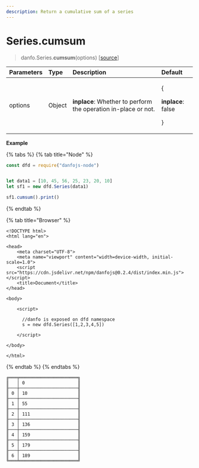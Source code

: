 ```yaml
---
description: Return a cumulative sum of a series
---
```


# Series.cumsum

> danfo.Series.**cumsum**\(options\) \[[source](https://github.com/opensource9ja/danfojs/blob/e25010c26d9c423412613d820015a48ad03d5c6d/danfojs-node/src/core/series.js#L713)\]

<table>
  <thead>
    <tr>
      <th style="text-align:left">Parameters</th>
      <th style="text-align:left">Type</th>
      <th style="text-align:left">Description</th>
      <th style="text-align:left">Default</th>
    </tr>
  </thead>
  <tbody>
    <tr>
      <td style="text-align:left">options</td>
      <td style="text-align:left">Object</td>
      <td style="text-align:left"><b>inplace</b>: Whether to perform the operation in-place or not.</td>
      <td
      style="text-align:left">
        <p>{</p>
        <p><b>inplace</b>: false</p>
        <p>}</p>
        </td>
    </tr>
  </tbody>
</table>

**Example**

{% tabs %}
{% tab title="Node" %}
```javascript
const dfd = require("danfojs-node")


let data1 = [10, 45, 56, 25, 23, 20, 10]
let sf1 = new dfd.Series(data1)

sf1.cumsum().print()
```
{% endtab %}

{% tab title="Browser" %}
```markup
<!DOCTYPE html>
<html lang="en">

<head>
    <meta charset="UTF-8">
    <meta name="viewport" content="width=device-width, initial-scale=1.0">
    <script src="https://cdn.jsdelivr.net/npm/danfojs@0.2.4/dist/index.min.js"></script>
    <title>Document</title>
</head>

<body>

    <script>

      //danfo is exposed on dfd namespace 
      s = new dfd.Series([1,2,3,4,5]) 

    </script>

</body>

</html>
```
{% endtab %}
{% endtabs %}

```text
╔═══╤══════════════════════╗
║   │ 0                    ║
╟───┼──────────────────────╢
║ 0 │ 10                   ║
╟───┼──────────────────────╢
║ 1 │ 55                   ║
╟───┼──────────────────────╢
║ 2 │ 111                  ║
╟───┼──────────────────────╢
║ 3 │ 136                  ║
╟───┼──────────────────────╢
║ 4 │ 159                  ║
╟───┼──────────────────────╢
║ 5 │ 179                  ║
╟───┼──────────────────────╢
║ 6 │ 189                  ║
╚═══╧══════════════════════╝
```

